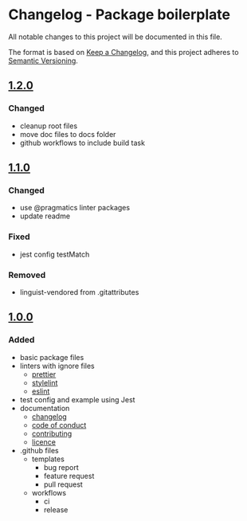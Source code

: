 # Changelog - Package boilerplate

All notable changes to this project will be documented in this file.

The format is based on [Keep a Changelog](https://keepachangelog.com/en/1.0.0/),
and this project adheres to [Semantic Versioning](https://semver.org/spec/v2.0.0.html).

## [1.2.0]

### Changed

- cleanup root files
- move doc files to docs folder
- github workflows to include build task

## [1.1.0]

### Changed

- use @pragmatics linter packages
- update readme

### Fixed

- jest config testMatch

### Removed

- linguist-vendored from .gitattributes

## [1.0.0]

### Added

- basic package files
- linters with ignore files
  - [prettier](.prettierrc.yml)
  - [stylelint](.stylelintrc.yml)
  - [eslint](.eslintrc.yml)
- test config and example using Jest
- documentation
  - [changelog](CHANGELOG.md)
  - [code of conduct](../docs/CODE_OF_CONDUCT.md)
  - [contributing](../docs/CONTRIBUTING.md)
  - [licence](../docs/LICENSE.md)
- .github files
  - templates
    - bug report
    - feature request
    - pull request
  - workflows
    - ci
    - release

[1.2.0]: https://github.com/pvds/package-boilerplate/tree/1.2.0
[1.1.0]: https://github.com/pvds/package-boilerplate/tree/1.1.0
[1.0.0]: https://github.com/pvds/package-boilerplate/tree/1.0.0
[package-boilerplate]: https://github.com/pvds/package-boilerplate

